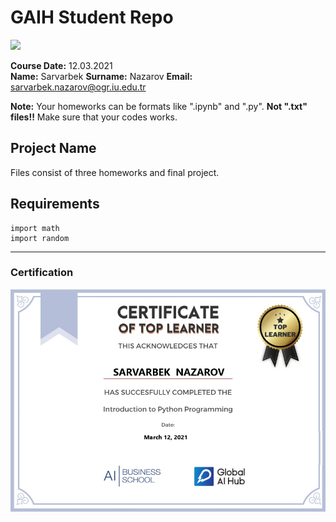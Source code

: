 # GAIH Student Repo
![](img/newlogo.png)

**Course Date:** 12.03.2021  
**Name:** Sarvarbek
**Surname:** Nazarov
**Email:** sarvarbek.nazarov@ogr.iu.edu.tr  

**Note:** Your homeworks can be formats like ".ipynb" and ".py". **Not ".txt" files!!** Make sure that your codes works.  

## Project Name
Files consist of three homeworks and final project.

## Requirements
```
import math
import random

```
---

### Certification
![](img/TopLearnerCertificate.png)

